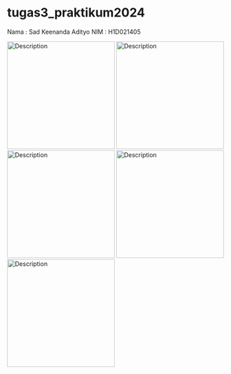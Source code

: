 # tugas3_praktikum2024

Nama   : Sad Keenanda Adityo
NIM    : H1D021405

<img src="https://github.com/user-attachments/assets/d5fb1253-d6b6-4729-b490-5d13276387f9" alt="Description" width="250" />
<img src="https://github.com/user-attachments/assets/babf3fca-0fc7-4c96-b0d6-ea50266fd59e" alt="Description" width="250" />

<img src="https://github.com/user-attachments/assets/9250fcfe-83f9-42cf-9d20-aedabbc5649e" alt="Description" width="250" />

<img src="https://github.com/user-attachments/assets/0c84d602-5a31-4695-9964-a73ee0180f18" alt="Description" width="250" />
<img src="https://github.com/user-attachments/assets/8f3b6adc-b07d-4fa8-b755-2765ca8ddeb3" alt="Description" width="250" />
